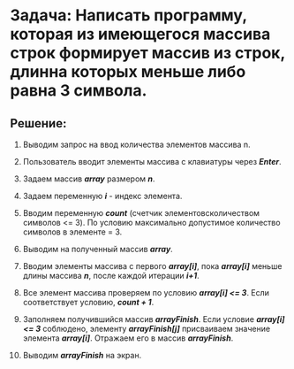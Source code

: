 # Задача: Написать программу, которая из имеющегося массива строк формирует массив из строк, длинна которых меньше либо равна 3 символа.

 ## Решение:

 1.	Выводим запрос на ввод количества элементов массива n.

 2.	Пользователь вводит элементы массива с клавиатуры через ***Enter***.

 3.	Задаем массив ***array*** размером ***n***.

 4.	Задаем переменную ***i*** - индекс элемента.

 5.	Вводим переменную ***count*** (счетчик элементовcколичеством символов <= 3). По условию максимально допустимое количество символов в элементе = 3.

 6.	Выводим на полученный массив ***array***.

 7.	Вводим элементы массива с первого ***array[i]***, пока ***array[i]*** меньше длины массива ***n***, после каждой итерации ***i+1***.

 8.	Все элемент массива проверяем по условию ***array[i] <= 3***.  Если соответствует условию, ***count + 1***. 

 9.	Заполняем получившийся массив ***arrayFinish***. Если условие ***array[i] <= 3*** соблюдено, элементу ***arrayFinish[j]*** присваиваем значение элемента ***array[i]***. Отражаем его в массив ***arrayFinish***. 

 10.	Выводим ***arrayFinish*** на экран.